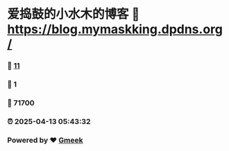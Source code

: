 # 爱捣鼓的小水木的博客 :link: https://blog.mymaskking.dpdns.org/ 
### :page_facing_up: [11](https://blog.mymaskking.dpdns.org//tag.html) 
### :speech_balloon: 1 
### :hibiscus: 71700 
### :alarm_clock: 2025-04-13 05:43:32 
### Powered by :heart: [Gmeek](https://github.com/Meekdai/Gmeek)
